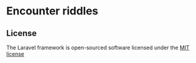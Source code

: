 # Encounter riddles

## License

The Laravel framework is open-sourced software licensed under the [MIT license](http://opensource.org/licenses/MIT)

